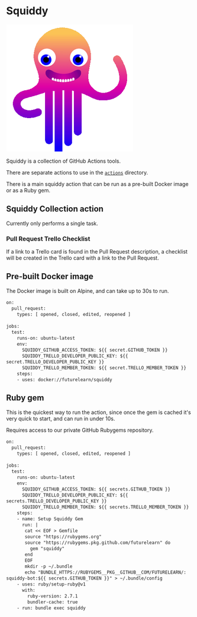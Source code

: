 # Squiddy

![](squiddy.gif)

Squiddy is a collection of GitHub Actions tools.

There are separate actions to use in the [`actions`](actions) directory.

There is a main squiddy action that can be run as a pre-built Docker image or as a Ruby gem.

## Squiddy Collection action

Currently only performs a single task.

### Pull Request Trello Checklist

If a link to a Trello card is found in the Pull Request description, a
checklist will be created in the Trello card with a link to the Pull Request.

## Pre-built Docker image

The Docker image is built on Alpine, and can take up to 30s to run.

```
on:
  pull_request:
    types: [ opened, closed, edited, reopened ]

jobs:
  test:
    runs-on: ubuntu-latest
    env:
      SQUIDDY_GITHUB_ACCESS_TOKEN: ${{ secret.GITHUB_TOKEN }}
      SQUIDDY_TRELLO_DEVELOPER_PUBLIC_KEY: ${{ secret.TRELLO_DEVELOPER_PUBLIC_KEY }}
      SQUIDDY_TRELLO_MEMBER_TOKEN: ${{ secret.TRELLO_MEMBER_TOKEN }}
    steps:
    - uses: docker://futurelearn/squiddy
```

## Ruby gem

This is the quickest way to run the action, since once the gem is cached it's
very quick to start, and can run in under 10s.

Requires access to our private GitHub Rubygems repository.

```
on:
  pull_request:
    types: [ opened, closed, edited, reopened ]

jobs:
  test:
    runs-on: ubuntu-latest
    env:
      SQUIDDY_GITHUB_ACCESS_TOKEN: ${{ secrets.GITHUB_TOKEN }}
      SQUIDDY_TRELLO_DEVELOPER_PUBLIC_KEY: ${{ secrets.TRELLO_DEVELOPER_PUBLIC_KEY }}
      SQUIDDY_TRELLO_MEMBER_TOKEN: ${{ secrets.TRELLO_MEMBER_TOKEN }}
    steps:
    - name: Setup Squiddy Gem
      run: |
       cat << EOF > Gemfile
       source "https://rubygems.org"
       source "https://rubygems.pkg.github.com/futurelearn" do
         gem "squiddy"
       end
       EOF
       mkdir -p ~/.bundle
       echo "BUNDLE_HTTPS://RUBYGEMS__PKG__GITHUB__COM/FUTURELEARN/: squiddy-bot:${{ secrets.GITHUB_TOKEN }}" > ~/.bundle/config
    - uses: ruby/setup-ruby@v1
      with:
        ruby-version: 2.7.1
        bundler-cache: true
    - run: bundle exec squiddy
```

